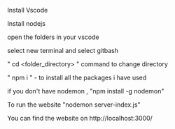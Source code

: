 Install Vscode

Install nodejs 

open the folders in your vscode

select new terminal and select gitbash

" cd <folder_directory> " command to change directory

" npm i " - to install all the packages i have used

if you don't have nodemon , "npm install -g nodemon" 

To run the website "nodemon server-index.js"

You can find the website on http://localhost:3000/


